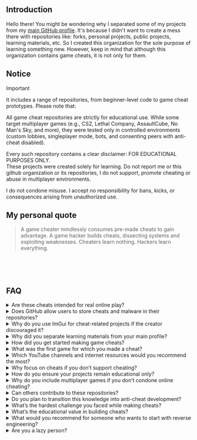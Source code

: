 ## Introduction
Hello there! You might be wondering why I separated some of my projects from my [main GitHub profile](https://github.com/pilot2254). It's because I didn't want to create a mess there with repositories like: forks, personal projects, public projects, learning materials, etc. So I created this organization for the sole purpose of learning something new. However, keep in mind that although this organization contains game cheats, it is not only for them.

## Notice
> [!IMPORTANT]
> It includes a range of repositories, from beginner-level code to game cheat prototypes. Please note that:
>
> All game cheat repositories are strictly for educational use. While some target multiplayer games (e.g., CS2, Lethal Company, AssaultCube, No Man's Sky, and more), they were tested only in controlled environments (custom lobbies, singleplayer mode, bots, and consenting peers with anti-cheat disabled).
>
> Every such repository contains a clear disclaimer: FOR EDUCATIONAL PURPOSES ONLY.<br />
> These projects were created solely for learning. Do not report me or this github organization or its repositories, I do not support, promote cheating or abuse in multiplayer environments.
>
> I do not condone misuse. I accept no responsibility for bans, kicks, or consequences arising from unauthorized use.

## My personal quote
> A game cheater mindlessly consumes pre-made cheats to gain advantage. A game hacker builds cheats, dissecting systems and exploiting weaknesses. Cheaters learn nothing. Hackers learn everything.

<!-- ========================================================================================================================================================================================================== -->
<!-- ================================================================================================ FAQ SECTION ============================================================================================= -->
<!-- ========================================================================================================================================================================================================== -->
<br><br><br>

## FAQ

<!-- ================================================================================================ FAQ ITEM ================================================================================================ -->
<details>
  
  <summary>Are these cheats intended for real online play?</summary>
  <br />
  No. Every single repository here is for educational use only.<br />
  I do not support, condone, or promote cheating in multiplayer environments.<br />
  All testing is done in controlled setups - private lobbies, bots, or with consenting peers.<br />
  If you misuse the code, that’s entirely on you.
  
---
</details>

<!-- ================================================================================================ FAQ ITEM ================================================================================================ -->
<details>
  
  <summary>Does GitHub allow users to store cheats and malware in their repositories?</summary>
  <br />
  This is how copilot replied to my GitHub support ticket:
  <br><br>
  ![response from github support](./images/response-from-github-support.png)
  
---
</details>

<!-- ================================================================================================ FAQ ITEM ================================================================================================ -->
<details>
  <summary>Why do you use ImGui for cheat-related projects if the creator discouraged it?</summary>
  <br />
  This is a common concern, and it was also described directly in the <a href="https://github.com/ocornut/imgui/issues/1586">ImGui issue #1586</a>.<br />
  Here is ocornut's response to my question for context:
  <br><br>
  <img src="./images/response-from-ocornut.png" alt="Response from ocornut">
  <br><br>
  TL;DR, the maintainer clarified that the main issue is not about banning certain use cases, but about not providing support for cheat-related projects. Since my projects are strictly singleplayer, educational, and open-source, they don't fall under the problematic category.<br /> 
  But to respect creator's position, I do not request support for these projects often.
</details>


<!-- ================================================================================================ FAQ ITEM ================================================================================================ -->
<details>

  <summary>Why did you separate learning materials from your main profile?</summary>
  <br />
  Like I said before, It's because I didn't want to create a mess there with repositories like: forks, personal projects, public projects, learning materials, etc.
  
---

</details>
<!-- ================================================================================================ FAQ ITEM ================================================================================================ -->
<details>

  <summary>How did you get started making game cheats?</summary>
  <br />
  Since I was studying app development at home and game development at school, I wondered how I could combine these two subjects to learn something new. I searched for tutorials online and started learning Cheat Engine. After I learned the basics, I started combining it with dnSpy, and I'm currently on my way to combining it with C++.

---

</details>
<!-- ================================================================================================ FAQ ITEM ================================================================================================ -->
<details>

  <summary>What was the first game for which you made a cheat?</summary>
  <br />
  Obviously, it was the Cheat Engine tutorial 😅.<br />
  But, to be honest, I don't really remember what the first game I made cheats for was. I think it was GTFO

---
  
</details>
<!-- ================================================================================================ FAQ ITEM ================================================================================================ -->
<details>

  <summary>Which YouTube channels and internet resources would you recommend the most?</summary>
  <br />
  
  **General Development & Learning:**
  
  - [GitHub](https://github.com) - Explore open-source projects for inspiration and ideas, especially if you're unsure what to build.
  - [Build Your Own X](https://github.com/codecrafters-io/build-your-own-x) - A curated list of practical projects and tutorials you can implement yourself.
  - [cplusplus.com](https://cplusplus.com/) - Comprehensive C++ documentation and references.
  - [Unity Learn](https://learn.unity.com/) - Official Unity tutorials and learning paths.
  - [BroCode](https://www.youtube.com/@BroCodez) - High-quality, free coding tutorials covering multiple topics.
  - [TheCherno](https://www.youtube.com/@TheCherno) - In-depth C++ programming lectures.
  - [FreeCodeCamp's UE5 Tutorial](https://youtu.be/6UlU_FsicK8) - Extensive Unreal Engine 5 tutorial covering Blueprints, Materials, Level Design, and C++.
  - [FreeCodeCamp](https://www.freecodecamp.org/) - Broad range of free programming tutorials and courses.

  - [Jonathan Blow](https://www.youtube.com/@jblow888) - I put him here because he helped me with my lack of motivation, and inspired me in certain things
  
  **Game Hacking & Cheat Engine:**
  
  - [Swashed](https://www.youtube.com/@Swashed_) - Beginner-friendly Cheat Engine tutorials.
  - [Intigriti](https://www.youtube.com/@intigriti) - Another solid source for Cheat Engine beginners.
  - [GuidedHacking](https://www.youtube.com/@GuidedHacking) - Free YouTube tutorials plus paid content on their website.
  - [Cazz](https://www.youtube.com/@cazz) - Specialized in cheats for CS2, excellent content.
  - [manuroger](https://www.youtube.com/@manuroger112) - Some useful CS2 hacking videos; limited coverage.

---

</details>

<!-- ================================================================================================ FAQ ITEM ================================================================================================ -->
<details>
  
  <summary>Why focus on cheats if you don’t support cheating?</summary>
  <br />
  
  For me, it’s fun. While learning how to make cheats, I picked up a massive amount of knowledge in programming, reverse engineering, and general computer science. It’s not about gaining unfair advantage, it’s about learning how systems really work.
  
---
</details>

<!-- ================================================================================================ FAQ ITEM ================================================================================================ -->
<details>
  
  <summary>How do you ensure your projects remain educational only?</summary>
  <br />
  
  By intent and by practice. I don’t publish ready-to-use scripts for online abuse. Everything I push here is built with the mindset of learning and experimenting, not exploitation.
  
---

</details>

<!-- ================================================================================================ FAQ ITEM ================================================================================================ -->
<details>
  
  <summary>Why do you include multiplayer games if you don’t condone online cheating?</summary>
  <br />
  
  Because different games pose different challenges. Multiplayer titles often have protections and systems worth studying. Every multiplayer cheat I’ve built was tested only in controlled environments—bots, private lobbies, or with consenting friends. Never in live matchmaking.
  
---

</details>

<!-- ================================================================================================ FAQ ITEM ================================================================================================ -->
<details>
  
  <summary>Can others contribute to these repositories?</summary>
  <br />
  
  Yes. Even though this organization is primarily for my own learning, you’re welcome to open pull requests. If your contribution makes sense, I’ll be happy to merge it.
  
---
  
</details>

<!-- ================================================================================================ FAQ ITEM ================================================================================================ -->
<details>
  
  <summary>Do you plan to transition this knowledge into anti-cheat development?</summary>
  <br />
  
  I’ve thought about it. Right now, I don’t have the skills or resources to make a serious anti-cheat project. Maybe later. It’s a goal for the future.
  
---

</details>

<!-- ================================================================================================ FAQ ITEM ================================================================================================ -->
<details>
  
  <summary>What’s the hardest challenge you faced while making cheats?</summary>
  <br />
  
  Anticheat systems. Even the basic ones can wreck a beginner. I’m still at the beginner stage myself, and anticheat has always been the biggest wall.
  
---
  
</details>

<!-- ================================================================================================ FAQ ITEM ================================================================================================ -->
<details>
  
  <summary>What’s the educational value in building cheats?</summary>
  <br />
  
  Immense. Done properly, game hacking teaches memory management, assembly, reverse engineering, system internals, and practical problem-solving. It’s one of the most hands-on ways to dig into computer science.
  
---
  
</details>

<!-- ================================================================================================ FAQ ITEM ================================================================================================ -->
<details>
  
  <summary>What would you recommend for someone who wants to start with reverse engineering?</summary>
  <br />
  
  Begin with the basics. Complete the entire Cheat Engine tutorial that ships with CE. After that, take a very simple game like <a href="https://longbowgames.com/dxball2/">DXBall2</a> and build a basic cheat table. Crawl before you run.
  
---

</details>

<!-- ================================================================================================ FAQ ITEM ================================================================================================ -->
<details>
  
  <summary>Are you a lazy person?</summary>
  <br />
  
  Absolutely. I’m a certified procrastinator. Probably the laziest person alive. Somehow still managing to build this stuff anyway.
  
---
  
</details>

<!--
<details>

  <summary>text text text</summary>
  <br>
  text text text

---
  
</details>
-->
